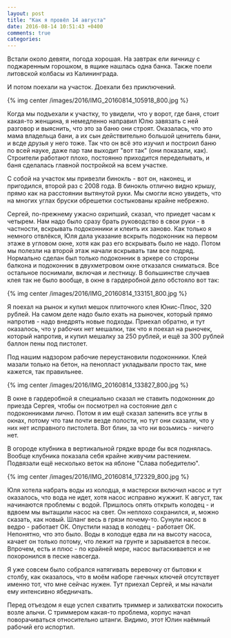 ```yaml
---
layout: post
title: "Как я провёл 14 августа"
date: 2016-08-14 10:51:43 +0400
comments: true
categories: 
---
```

Встали около девяти, погода хорошая. На завтрак ели яичницу с поджаренным горошком, в ящике нашлась одна банка. Также поели литовской колбасы из Калининграда.

И потом поехали на участок.  Доехали без приключений. 

{% img center /images/2016/IMG_20160814_105918_800.jpg %}

Когда мы подъехали к участку, то увидели, что у ворот, где баня, стоит какая-то женщина, я немедленно направил Юлю завязать с ней разговор и выяснить, что это за баню они строят. Оказалась, что это мама владельца бани, а их сын действительно большой ценитель бани, и всде друзья у него тоже. Так что он всё это изучил и построил баню по всей науке, даже пар там выходит "вот так" (они показали, как). Строители работают плохо, постоянно приходится переделывать, и баня сделалась главной постройкой на всем участке.

С собой на участок мы привезли бинокль - вот он, наконец, и пригодился, второй раз с 2008 года. В бинокль отлично видно крышу, прямо как на расстоянии вытянутой руки. Мы смогли ясно увидеть, что на многих углах бруски обрешетки состыкованы крайне небрежно.

Сергей, по-прежнему ужасно охрипший, сказал, что приедет часам к четырем. Нам надо было сразу брать руководство в свои руки - в частности, вскрывать подоконники и клеить их заново. Как только я немного отвлёкся, Юля дала указание вскрыть подоконник на первом этаже в угловом окне, хотя как раз его вскрывать было не надо. Потом мы полезли на второй этаж начали вскрывать там все подряд. Нормально сделан был только подоконник в эркере со стороны балкона и подоконник в двухметровом окне отказался сниматься. Все остальное поснимали, включая и лестницу. В большинстве случаев клея так не было вообще, в окне в гардеробной дело обстояло вот так:

{% img center /images/2016/IMG_20160814_133151_800.jpg %}

Я поехал на рынок и купил мешок плиточного клея Юнис-Плюс, 320 рублей. На самом деле надо было ехать на рыночек, который прямо напротив - надо внедрять новые подходы. Приехал обратно, и тут оказалось, что у рабочих нет мешалки, так что я поехал на рыночек, который напротив, и купил мешалку за 250 рублей, и ещё за 300 рублей баллон пены под пистолет.

Под нашим надзором рабочие переустановили подоконники. Клей мазали только на бетон, на пенопласт укладывали просто так, мне кажется, так правильнее.

{% img center /images/2016/IMG_20160814_133827_800.jpg %}

В окне в гардеробной я специально сказал не ставить подоконник до приезда Сергея, чтобы он посмотрел на состояние дел с подоконниками лично. Потом я им ещё сказал запенить все углы в окнах, потому что там почти везде полости, но тут они сказали, что у них нет исправного пистолета. Вот блин, за что ни возьмись - ничего нет.

В огороде клубника в вертикальной грядке вроде бы вся поднялась. Вообще клубника показала себя крайне живучим растением. Подвязали ещё несколько веток на яблоне "Слава победителю". 

{% img center /images/2016/IMG_20160814_172329_800.jpg %}

Юля хотела набрать воды из колодца, я мастерски включил насос и тут оказалось, что вода не идет, хотя насос исправно жужжит. К август, так начинаются проблемы с водой. Пришлось опять открыть колодец - и вдвоем мы вытащили насос на свет. Он неплохо сохранился, и, можно сказать, как новый. Шланг весь в грязи почему-то. Сунули насос в ведро - работает ОК. Опустили назад в колодец - работает ОК. Непонятно, что это было. Воды в колодце едва ли на высоту насоса, качает он только потому, что лежит на грунте и зарывается в песок. Впрочем, есть и плюс - по крайней мере, насос вытаскивается и не похоронился в песке навсегда.

Я уже совсем было собрался натягивать веревочку от бытовки к столбу, как оказалось, что в моём наборе гаечных ключей отсутствует именно тот, что мне сейчас нужен. Тут приехал Сергей, и мы начали ему интенсивно ябедничать.





Перед отъездом я еще успел схватить триммер и залихватски покосить возле алычи. С триммером какая-то проблема, корпус начал поворачиваться относительно штанги. Видимо, этот Юлин наёмный рабочий его испортил.
